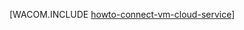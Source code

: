 <properties linkid="manage-windows-howto-connect-to-cloud-service" urlDisplayName="Conectar-se a uma máquina virtual" pageTitle="Conectar máquinas virtuais em um serviço de nuvem do Azure" metaKeywords="Azure conectando vm para nuvem" description="Saiba como conectar uma máquina virtual a um serviço de nuvem do Azure." metaCanonical="" services="virtual-machines" documentationCenter="" title="" authors=""  solutions="" writer="" manager="" editor=""  />




[WACOM.INCLUDE [howto-connect-vm-cloud-service](../includes/howto-connect-vm-cloud-service.md)]

